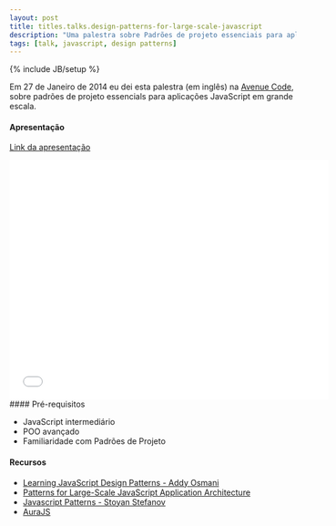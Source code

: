 ```yaml
---
layout: post
title: titles.talks.design-patterns-for-large-scale-javascript
description: "Uma palestra sobre Padrões de projeto essenciais para aplicações JavaScript em grande escala."
tags: [talk, javascript, design patterns]
---
```

{% include JB/setup %}

Em 27 de Janeiro de 2014 eu dei esta palestra (em inglês) na [Avenue Code](http://www.avenuecode.com), sobre padrões de projeto essencials para aplicações JavaScript em grande escala.
<br/>
#### Apresentação
[Link da apresentação](//slid.es/avenuecode/design-patterns-for-large-scale-javascript)
<iframe src="//slid.es/avenuecode/design-patterns-for-large-scale-javascript/embed" width="560" height="420" scrolling="no" frameborder="0" allowfullscreen="allowfullscreen"> </iframe><br/>
#### Pré-requisitos

* JavaScript intermediário
* POO avançado
* Familiaridade com Padrões de Projeto

#### Recursos

* [Learning JavaScript Design Patterns - Addy Osmani](http://addyosmani.com/resources/essentialjsdesignpatterns)
* [Patterns for Large-Scale JavaScript Application Architecture](http://addyosmani.com/largescalejavascript)
* [Javascript Patterns - Stoyan Stefanov](http://shop.oreilly.com/product/9780596806767.do)
* [AuraJS](http://aurajs.com)